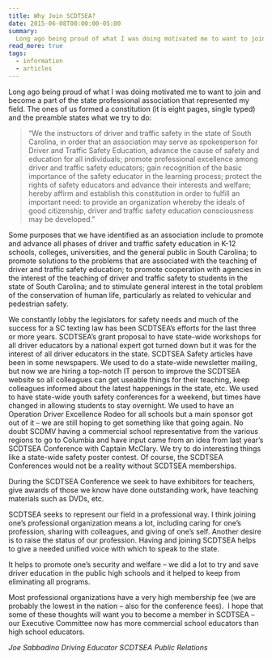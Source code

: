 ```yaml
---
title: Why Join SCDTSEA?
date: 2015-06-08T00:00:00-05:00
summary:
  Long ago being proud of what I was doing motivated me to want to join and become a part of the state professional association that represented my field. The ones of us formed a constitution (it is eight pages, single typed) and the preamble states what we try to do...
read_more: true
tags:
  - information
  - articles
---
```

Long ago being proud of what I was doing motivated me to want to join and become a part of the state professional association that represented my field. The ones of us formed a constitution (it is eight pages, single typed) and the preamble states what we try to do:

  > &ldquo;We the instructors of driver and traffic safety in the state of South Carolina, in order that an association may serve as spokesperson for Driver and Traffic Safety Education, advance the cause of safety and education for all individuals; promote professional excellence among driver and traffic safety educators; gain recognition of the basic importance of the safety educator in the learning process; protect the rights of safety educators and advance their interests and welfare; hereby affirm and establish this constitution in order to fulfill an important need: to provide an organization whereby the ideals of good citizenship, driver and traffic safety education consciousness may be developed.&rdquo;

Some purposes that we have identified as an association include to promote and advance all phases of driver and traffic safety education in K-12 schools, colleges, universities, and the general public in South Carolina; to promote solutions to the problems that are associated with the teaching of driver and traffic safety education; to promote cooperation with agencies in the interest of the teaching of driver and traffic safety to students in the state of South Carolina; and to stimulate general interest in the total problem of the conservation of human life, particularly as related to vehicular and pedestrian safety.

We constantly lobby the legislators for safety needs and much of the success for a SC texting law has been SCDTSEA’s efforts for the last three or more years. SCDTSEA’s grant proposal to have state-wide workshops for all driver educators by a national expert got turned down but it was for the interest of all driver educators in the state. SCDTSEA Safety articles have been in some newspapers. We used to do a state-wide newsletter mailing, but now we are hiring a top-notch IT person to improve the SCDTSEA website so all colleagues can get useable things for their teaching, keep colleagues informed about the latest happenings in the state, etc. We used to have state-wide youth safety conferences for a weekend, but times have changed in allowing students to stay overnight. We used to have an Operation Driver Excellence Rodeo for all schools but a main sponsor got out of it – we are still hoping to get something like that going again. No doubt SCDMV having a commercial school representative from the various regions to go to Columbia and have input came from an idea from last year’s SCDTSEA Conference with Captain McClary. We try to do interesting things like a state-wide safety poster contest. Of course, the SCDTSEA Conferences would not be a reality without SCDTSEA memberships.

During the SCDTSEA Conference we seek to have exhibitors for teachers, give awards of those we know have done outstanding work, have teaching materials such as DVDs, etc.

SCDTSEA seeks to represent our field in a professional way. I think joining one’s professional organization means a lot, including caring for one’s profession, sharing with colleagues, and giving of one’s self. Another desire is to raise the status of our profession. Having and joining SCDTSEA helps to give a needed unified voice with which to speak to the state.

It helps to promote one’s security and welfare – we did a lot to try and save driver education in the public high schools and it helped to keep from eliminating all programs.

Most professional organizations have a very high membership fee (we are probably the lowest in the nation – also for the conference fees).  I hope that some of these thoughts will want you to become a member in SCDTSEA – our Executive Committee now has more commercial school educators than high school educators.

*Joe Sabbadino*
*Driving Educator*
*SCDTSEA Public Relations*

